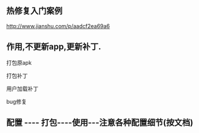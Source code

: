 ## 热修复入门案例
http://www.jianshu.com/p/aadcf2ea69a6

## 作用,不更新app,更新补丁.

打包原apk

打包补丁

用户加载补丁

bug修复


## 配置 ---- 打包----使用---注意各种配置细节(按文档)



